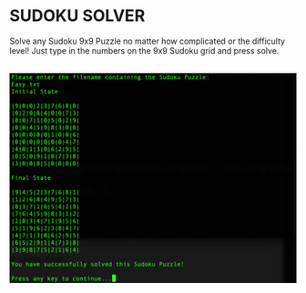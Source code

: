 # SUDOKU SOLVER 

Solve any Sudoku 9x9 Puzzle no matter how complicated or the difficulty level! Just type in the numbers on the 9x9 Sudoku grid and press solve.

<br />
<img src="sudoku.png" alt="screenshot"/>
